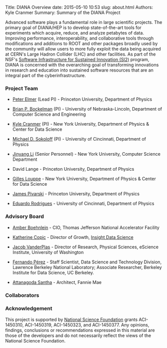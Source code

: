 Title: DIANA Overview
date: 2015-05-10 10:53
slug: about.html
Authors: Kyle Cranmer
Summary: Summary of the DIANA Project


Advanced software plays a fundamental role in large 
scientific projects. The primary goal of DIANA/HEP is to develop 
state-of-the-art tools for
experiments which acquire, reduce, and analyze petabytes of data.
Improving performance, interoperability, and collaborative tools
through modifications and additions to ROOT and other packages broadly used by the
community will allow users to more fully exploit the data being
acquired at CERN's Large Hadron Collider (LHC) and other facilities.
As part of the NSF's [Software Infrastructure for Sustained Innovation (SI2)](http://www.nsf.gov/funding/pgm_summ.jsp?pims_id=504817) program, DIANA is concerned with the overarching goal of transforming innovations in research and education into sustained software resources that are an integral part of the cyberinfrastructure.

<!--
### Focus Areas

   *  increase the CPU and IO performance needed to reduce
the iteration time so crucial to exploring new ideas, 

   *  develop
software to effectively exploit emerging many- and multi-core
hardware,

   * establish infrastructure for a higher-level of
collaborative analysis, building on the successful patterns used
for the Higgs boson discovery and enabling a deeper communication
between the theoretical community and the experimental community,

   * streamline efforts associated to reproducibility, analysis preservation, and data preservation by making these native concepts in the tools, 

   * promote the concept of software as a research product,

   *  improve the interoperability of HEP tools with the larger scientific software
ecosystem, incorporating best practices and algorithms from other disciplines into HEP, and

   *  provide training for students in these techniques.
-->

<!--
Advanced software plays a fundamental role in large 
scientific projects. The primary goal of DIANA/HEP (Data Intensive ANAlysis
for High Energy Physics) is to develop state-of-the-art tools for
experiments which acquire, reduce, and analyze petabytes of data.
Improving performance, interoperability, and collaborative tools
through modifications and additions to packages broadly used by the
community will allow users to more fully exploit the data being
acquired at CERN's Large Hadron Collider (LHC) and other facilities.
These experiments are addressing questions at the heart of physics
-- what are the underlying constituents of matter and how do they
interact? With the discovery of the Higgs boson in 2012, the Standard
Model of particle physics is complete. It provides an excellent
description of known particles and forces. However, the most
interesting questions remain open, for example: What is the dark matter 
which pervades the universe? Does space-time have additional symmetries
or extend beyond the 3 spatial dimensions we know? What is the
mechanism stabilizing the Higgs boson mass from enormous quantum
corrections? 


The next generation of experiments will collect exabyte-scale data samples 
to provide answers to these and many other questions. Analyzing this data will 
require new and better tools. DIANA will provide the CPU and IO performance needed to reduce
the iteration time so crucial to explore new ideas. We will develop
software to effectively exploit emerging many- and multi-core
hardware. We will establish infrastructure for a higher-level of
collaborative analysis, building on the successful patterns used
for the Higgs boson discovery and enabling a deeper communication
between the theoretical community and the experimental community.
DIANA's products will sit in the ROOT framework, already used by
our community of more than 10,000 particle and nuclear physicists.
By improving interoperability with the larger scientific software
ecosystem, DIANA will also incorporate best practices and algorithms
from other disciplines into HEP.  We will provide training for students
in these techniques.
Similarly, we will make our computing
insights, tools, and novel ideas related to collaborative analysis,
standards for data preservation, and best practices for treating
software as a research product available to the larger scientific
community.
-->

### Project Team

  * [Peter Elmer](http://www.princeton.edu/physics/people/display_person.xml?netid=gelmer&display=Research%20Staff) (Lead PI) - Princeton University, Department of Physics

  * [Brian P. Bockelman](https://github.com/bbockelm) (PI) - University of Nebraska-Lincoln, Department of Computer Science and Engineering

  * [Kyle Cranmer](http://theoryandpractice.org) (PI) - New York University, Department of Physics & Center for Data Science

  * [Michael D. Sokoloff](http://www.artsci.uc.edu/departments/physics/fac_staff.html?eid=sokoloff&thecomp=uceprof) (PI) - University of Cincinnati, Department of Physics

  * [Jinyang Li](http://www.news.cs.nyu.edu/~jinyang/) (Senior Personnel) - New York University, Computer Science Department

  * David Lange - Princeton University, Department of Physics

  * [Gilles Louppe](https://glouppe.github.io/) - New York University, Department of Physics & Center for Data Science

  * [James Pivarski](https://github.com/jpivarski) - Princeton University, Department of Physics

  * [Eduardo Rodrigues](http://cern.ch/eduardo.rodrigues) - University of Cincinnati, Department of Physics


### Advisory Board

  * [Amber Boehnlein](https://www.jlab.org/div_dept/directorate/directors/ABoehnlein.html) - CIO, Thomas Jefferson National Accelerator Facility

  * [Katherine Copic](https://www.linkedin.com/in/kcopic) - Director of Growth, [Insight Data Science](http://insightdatascience.com)

  * [Jacob VanderPlas](http://staff.washington.edu/jakevdp/) - Director of Research, Physical Sciences, eScience Institute, University of Washington  

  * [Fernando Pérez](http://fperez.org) - Staff Scientist, Data Science and Technology Division, Lawrence Berkeley National Laboratory; Associate Researcher, Berkeley Institute for Data Science, UC Berkeley.

  * [Attanagoda Santha](https://www.linkedin.com/pub/attanagoda-santha/60/aba/399) - Architect, Fannie Mae

### Collaborators

### Acknowledgement

This project is supported by [National Science Foundation](http://nsf.gov) grants ACI-1450310, ACI-1450319, ACI-1450323, and ACI-1450377. Any opinions, findings, conclusions or recommendations expressed in this material are those of the developers and do not necessarily reflect the views of the National Science Foundation.



